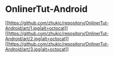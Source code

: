 # OnlinerTut-Android
[[https://github.com/zhukic/repository/OnlinerTut-Android/art/1.jpg|alt=octocat]]
[[https://github.com/zhukic/repository/OnlinerTut-Android/art/2.jpg|alt=octocat]]
[[https://github.com/zhukic/repository/OnlinerTut-Android/art/3.jpg|alt=octocat]]
